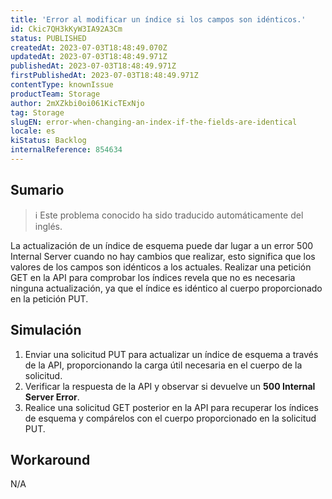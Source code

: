 ```yaml
---
title: 'Error al modificar un índice si los campos son idénticos.'
id: Ckic7QH3kKyW3IA92A3Cm
status: PUBLISHED
createdAt: 2023-07-03T18:48:49.070Z
updatedAt: 2023-07-03T18:48:49.971Z
publishedAt: 2023-07-03T18:48:49.971Z
firstPublishedAt: 2023-07-03T18:48:49.971Z
contentType: knownIssue
productTeam: Storage
author: 2mXZkbi0oi061KicTExNjo
tag: Storage
slugEN: error-when-changing-an-index-if-the-fields-are-identical
locale: es
kiStatus: Backlog
internalReference: 854634
---
```


## Sumario

>ℹ️ Este problema conocido ha sido traducido automáticamente del inglés.


La actualización de un índice de esquema puede dar lugar a un error 500 Internal Server cuando no hay cambios que realizar, esto significa que los valores de los campos son idénticos a los actuales.
Realizar una petición GET en la API para comprobar los índices revela que no es necesaria ninguna actualización, ya que el índice es idéntico al cuerpo proporcionado en la petición PUT.


##

## Simulación



1. Enviar una solicitud PUT para actualizar un índice de esquema a través de la API, proporcionando la carga útil necesaria en el cuerpo de la solicitud.
2. Verificar la respuesta de la API y observar si devuelve un **500 Internal Server Error**.
3. Realice una solicitud GET posterior en la API para recuperar los índices de esquema y compárelos con el cuerpo proporcionado en la solicitud PUT.



## Workaround


N/A

